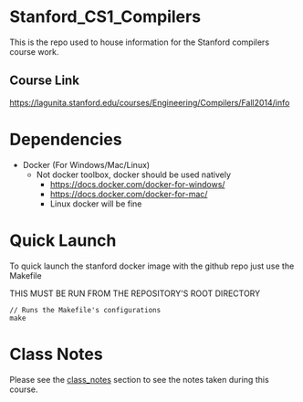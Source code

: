 # Stanford_CS1_Compilers

This is the repo used to house information for the Stanford compilers course work.

## Course Link

https://lagunita.stanford.edu/courses/Engineering/Compilers/Fall2014/info

# Dependencies

- Docker (For Windows/Mac/Linux)
    - Not docker toolbox, docker should be used natively
        - https://docs.docker.com/docker-for-windows/
        - https://docs.docker.com/docker-for-mac/
        - Linux docker will be fine

# Quick Launch

To quick launch the stanford docker image with the github repo just use the Makefile

THIS MUST BE RUN FROM THE REPOSITORY'S ROOT DIRECTORY

```
// Runs the Makefile's configurations
make
```

# Class Notes

Please see the [class_notes] section to see the notes taken during this course.

[class_notes]: class_notes/README.md